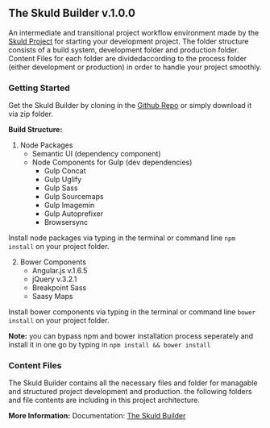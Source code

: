 ## The Skuld Builder v.1.0.0

An intermediate and transitional project workflow environment made by the [Skuld Project](www.facebook.com/miguel.dechavez.3)
for starting your development project. The folder structure consists of a build system, development folder and production folder. Content Files for each folder are dividedaccording to the process folder (either development or production) in order to 
handle your project smoothly.


### Getting Started

Get the Skuld Builder by cloning in the [Github Repo](https://github.com/eclair-29/app-.git)
or simply download it via zip folder.

**Build Structure:**
1. Node Packages
   * Semantic UI (dependency component)
   * Node Components for Gulp (dev dependencies)
     * Gulp Concat
     * Gulp Uglify
     * Gulp Sass
     * Gulp Sourcemaps
     * Gulp Imagemin
     * Gulp Autoprefixer
     * Browsersync

Install node packages via typing in the terminal or command line `npm install` on your project folder.

2. Bower Components
   * Angular.js v.1.6.5
   * jQuery v.3.2.1
   * Breakpoint Sass
   * Saasy Maps

Install bower components via typing in the terminal or command line `bower install` on your project folder.

**Note:** you can bypass npm and bower installation process seperately and install it in one go by 
typing in `npm install && bower install`


### Content Files

The Skuld Builder contains all the necessary files and folder for managable and structured project development
and production. the following folders and file contents are including in this project architecture.



**More Information:** Documentation: [The Skuld Builder](https://www.facebook.com/miguel.dechavez.3) 



